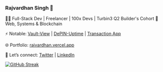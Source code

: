 ### Rajvardhan Singh 🍉

👨‍💻 Full-Stack Dev | Freelancer | 100x Devs  | Turbin3 Q2 Builder's Cohort 
🚀 Web, Systems & Blockchain  

⚡ Notable:  [Vault-View](https://github.com/0xRajvardhan/VaultView) | [DePIN-Uptime](https://github.com/0xRajvardhan/DePIN-Uptime) | [Transaction App](https://github.com/0xRajvardhan/transaction-App)  

🌐 Portfolio: [rajvardhan.vercel.app](https://rajvardhan.vercel.app)

💬 Let’s connect: [Twitter](https://twitter.com/rajvardhansd) | [LinkedIn](https://www.linkedin.com/in/rajvardhan-singh-dodiya)  


[![GitHub Streak](https://streak-stats.demolab.com?user=0xRajvardhan&theme=highcontrast&hide_border=true&border_radius=5)](https://git.io/streak-stats)

